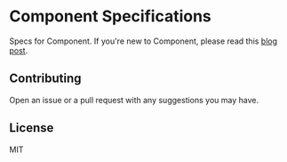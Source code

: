 
# Component Specifications

Specs for Component.
If you're new to Component,
please read this [blog post](http://tjholowaychuk.com/post/27984551477/components).

## Contributing

Open an issue or a pull request with any suggestions you may have.

## License

  MIT
